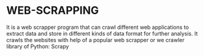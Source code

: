 # WEB-SCRAPPING
It is a web scrapper program that can crawl different web applications to extract data and store in different kinds of data format for further analysis. It crawls the websites with help of a popular web scrapper or we crawler library of Python: Scrapy

